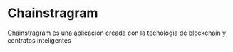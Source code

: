 # Chainstragram
Chainstragram es una aplicacion creada con la tecnologia de blockchain y contratos inteligentes 
